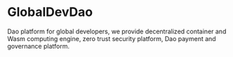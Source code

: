 # GlobalDevDao
Dao platform for global developers, we provide decentralized container and Wasm computing engine, zero trust security platform, Dao payment and governance platform.
